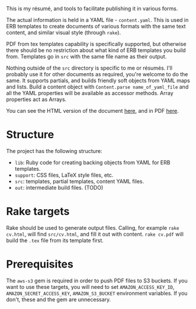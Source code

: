 
This is my résumé, and tools to facilitate publishing it in various forms.

The actual information is held in a YAML file - `content.yaml`. This is used
in ERB templates to create documents of various formats with the same text
content, and similar visual style (through `rake`).

PDF from tex templates capability is specifically supported, but otherwise
there should be no restriction about what kind of ERB templates you build
from. Templates go in `src` with the same file name as their output.

Nothing outside of the `src` directory is specific to me or résumés.  I'll
probably use it for other documents as required, you're welcome to do the
same. It supports partials, and builds friendly soft objects from YAML maps
and lists. Build a content object with `Content.parse name_of_yaml_file` and
all the YAML properties will be available as accessor methods. Array
properties act as Arrays.

You can see the HTML version of the document
[here](http://edd.heroku.com/resume), and in PDF
[here](http://edd.heroku.com/resume.pdf).

# Structure

The project has the following structure:

* `lib`: Ruby code for creating backing objects from YAML for ERB templates.
* `support`: CSS files, LaTeX style files, etc.
* `src`: templates, partial templates, content YAML files.
* `out`: intermediate build files. (TODO)

# Rake targets

Rake should be used to generate output files. Calling, for example `rake
cv.html`, will find `src/cv.html`, and fill it out with content. `rake cv.pdf`
will build the `.tex` file from its template first.

# Prerequisites

The `aws-s3` gem is required in order to push PDF files to S3 buckets. If you
want to use these targets, you will need to set `AMAZON_ACCESS_KEY_ID`,
`AMAZON_SECRET_ACCESS_KEY`, `AMAZON_S3_BUCKET` environment variables. If you
don't, these and the gem are unnecessary.
